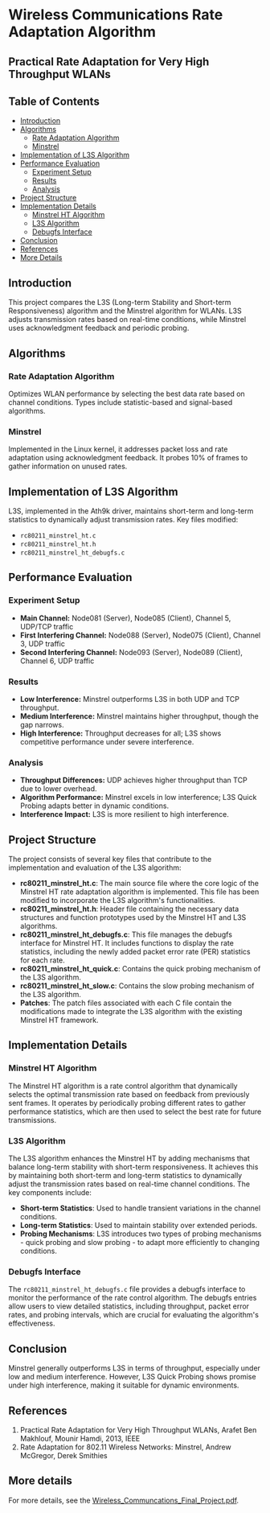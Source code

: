 # Wireless Communications Rate Adaptation Algorithm

## Practical Rate Adaptation for Very High Throughput WLANs

## Table of Contents

- [Introduction](#introduction)
- [Algorithms](#algorithms)
  - [Rate Adaptation Algorithm](#rate-adaptation-algorithm)
  - [Minstrel](#minstrel)
- [Implementation of L3S Algorithm](#implementation-of-l3s-algorithm)
- [Performance Evaluation](#performance-evaluation)
  - [Experiment Setup](#experiment-setup)
  - [Results](#results)
  - [Analysis](#analysis)
- [Project Structure](#project-structure)
- [Implementation Details](#implementation-details)
  - [Minstrel HT Algorithm](#minstrel-ht-algorithm)
  - [L3S Algorithm](#l3s-algorithm)
  - [Debugfs Interface](#debugfs-interface)
- [Conclusion](#conclusion)
- [References](#references)
- [More Details](#more-details)

## Introduction
This project compares the L3S (Long-term Stability and Short-term Responsiveness) algorithm and the Minstrel algorithm for WLANs. L3S adjusts transmission rates based on real-time conditions, while Minstrel uses acknowledgment feedback and periodic probing.

## Algorithms

### Rate Adaptation Algorithm
Optimizes WLAN performance by selecting the best data rate based on channel conditions. Types include statistic-based and signal-based algorithms.

### Minstrel
Implemented in the Linux kernel, it addresses packet loss and rate adaptation using acknowledgment feedback. It probes 10% of frames to gather information on unused rates.

## Implementation of L3S Algorithm
L3S, implemented in the Ath9k driver, maintains short-term and long-term statistics to dynamically adjust transmission rates. Key files modified:
- `rc80211_minstrel_ht.c`
- `rc80211_minstrel_ht.h`
- `rc80211_minstrel_ht_debugfs.c`

## Performance Evaluation

### Experiment Setup
- **Main Channel:** Node081 (Server), Node085 (Client), Channel 5, UDP/TCP traffic
- **First Interfering Channel:** Node088 (Server), Node075 (Client), Channel 3, UDP traffic
- **Second Interfering Channel:** Node093 (Server), Node089 (Client), Channel 6, UDP traffic

### Results
- **Low Interference:** Minstrel outperforms L3S in both UDP and TCP throughput.
- **Medium Interference:** Minstrel maintains higher throughput, though the gap narrows.
- **High Interference:** Throughput decreases for all; L3S shows competitive performance under severe interference.

### Analysis
- **Throughput Differences:** UDP achieves higher throughput than TCP due to lower overhead.
- **Algorithm Performance:** Minstrel excels in low interference; L3S Quick Probing adapts better in dynamic conditions.
- **Interference Impact:** L3S is more resilient to high interference.


## Project Structure

The project consists of several key files that contribute to the implementation and evaluation of the L3S algorithm:

- **rc80211_minstrel_ht.c**: The main source file where the core logic of the Minstrel HT rate adaptation algorithm is implemented. This file has been modified to incorporate the L3S algorithm's functionalities.
- **rc80211_minstrel_ht.h**: Header file containing the necessary data structures and function prototypes used by the Minstrel HT and L3S algorithms.
- **rc80211_minstrel_ht_debugfs.c**: This file manages the debugfs interface for Minstrel HT. It includes functions to display the rate statistics, including the newly added packet error rate (PER) statistics for each rate.
- **rc80211_minstrel_ht_quick.c**: Contains the quick probing mechanism of the L3S algorithm.
- **rc80211_minstrel_ht_slow.c**: Contains the slow probing mechanism of the L3S algorithm.
- **Patches**: The patch files associated with each C file contain the modifications made to integrate the L3S algorithm with the existing Minstrel HT framework.

## Implementation Details

### Minstrel HT Algorithm

The Minstrel HT algorithm is a rate control algorithm that dynamically selects the optimal transmission rate based on feedback from previously sent frames. It operates by periodically probing different rates to gather performance statistics, which are then used to select the best rate for future transmissions.

### L3S Algorithm

The L3S algorithm enhances the Minstrel HT by adding mechanisms that balance long-term stability with short-term responsiveness. It achieves this by maintaining both short-term and long-term statistics to dynamically adjust the transmission rates based on real-time channel conditions. The key components include:

- **Short-term Statistics**: Used to handle transient variations in the channel conditions.
- **Long-term Statistics**: Used to maintain stability over extended periods.
- **Probing Mechanisms**: L3S introduces two types of probing mechanisms - quick probing and slow probing - to adapt more efficiently to changing conditions.

### Debugfs Interface

The `rc80211_minstrel_ht_debugfs.c` file provides a debugfs interface to monitor the performance of the rate control algorithm. The debugfs entries allow users to view detailed statistics, including throughput, packet error rates, and probing intervals, which are crucial for evaluating the algorithm's effectiveness.

## Conclusion
Minstrel generally outperforms L3S in terms of throughput, especially under low and medium interference. However, L3S Quick Probing shows promise under high interference, making it suitable for dynamic environments.

## References
1. Practical Rate Adaptation for Very High Throughput WLANs, Arafet Ben Makhlouf, Mounir Hamdi, 2013, IEEE
2. Rate Adaptation for 802.11 Wireless Networks: Minstrel, Andrew McGregor, Derek Smithies

## More details
For more details, see the [Wireless_Communcations_Final_Project.pdf](Wireless_Communcations_Final_Project.pdf).
